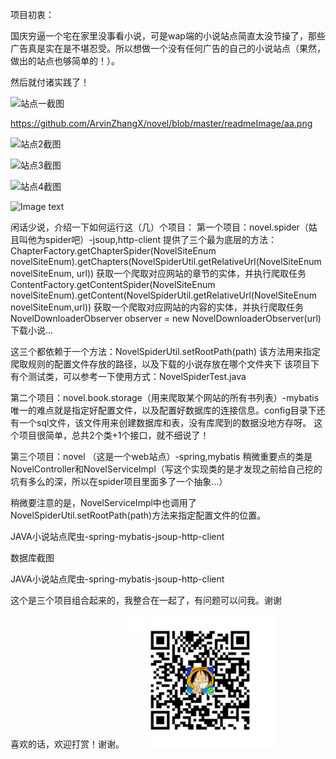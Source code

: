 项目初衷：

国庆穷逼一个宅在家里没事看小说，可是wap端的小说站点简直太没节操了，那些广告真是实在是不堪忍受。所以想做一个没有任何广告的自己的小说站点（果然，做出的站点也够简单的！）。

然后就付诸实践了！

![站点一截图](https://github.com/ArvinZhangX/novel/blob/master/readmeImage/aa.png)

https://github.com/ArvinZhangX/novel/blob/master/readmeImage/aa.png


![站点2截图](https://github.com/ArvinZhangX/novel/blob/master/readmeImage/2.png)

![站点3截图](https://github.com/ArvinZhangX/novel/blob/master/readmeImage/3.png)

![站点4截图](https://github.com/ArvinZhangX/novel/blob/master/readmeImage/4.png)


![Image text](https://github.com/ArvinZhangX/novel/blob/master/readmeImage/4.png)

闲话少说，介绍一下如何运行这（几）个项目：
第一个项目：novel.spider（姑且叫他为spider吧）-jsoup,http-client
提供了三个最为底层的方法：
ChapterFactory.getChapterSpider(NovelSiteEnum novelSiteEnum).getChapters(NovelSpiderUtil.getRelativeUrl(NovelSiteEnum novelSiteEnum, url))  获取一个爬取对应网站的章节的实体，并执行爬取任务
ContentFactory.getContentSpider(NovelSiteEnum novelSiteEnum).getContent(NovelSpiderUtil.getRelativeUrl(NovelSiteEnum novelSiteEnum,url)) 获取一个爬取对应网站的内容的实体，并执行爬取任务
NovelDownloaderObserver observer = new NovelDownloaderObserver(url) 下载小说...

这三个都依赖于一个方法：NovelSpiderUtil.setRootPath(path) 该方法用来指定爬取规则的配置文件存放的路径，以及下载的小说存放在哪个文件夹下
该项目下有个测试类，可以参考一下使用方式：NovelSpiderTest.java

第二个项目：novel.book.storage（用来爬取某个网站的所有书列表）-mybatis
唯一的难点就是指定好配置文件，以及配置好数据库的连接信息。config目录下还有一个sql文件，该文件用来创建数据库和表，没有库爬到的数据没地方存呀。
这个项目很简单，总共2个类+1个接口，就不细说了！


第三个项目：novel （这是一个web站点）-spring,mybatis
稍微重要点的类是NovelController和NovelServiceImpl（写这个实现类的是才发现之前给自己挖的坑有多么的深，所以在spider项目里面多了一个抽象...）

稍微要注意的是，NovelServiceImpl中也调用了NovelSpiderUtil.setRootPath(path)方法来指定配置文件的位置。

JAVA小说站点爬虫-spring-mybatis-jsoup-http-client

数据库截图


JAVA小说站点爬虫-spring-mybatis-jsoup-http-client

这个是三个项目组合起来的，我整合在一起了，有问题可以问我。谢谢

喜欢的话，欢迎打赏！谢谢。
![支持作者](https://github.com/ArvinZhangX/file_tem/blob/master/chat_pay.png)
